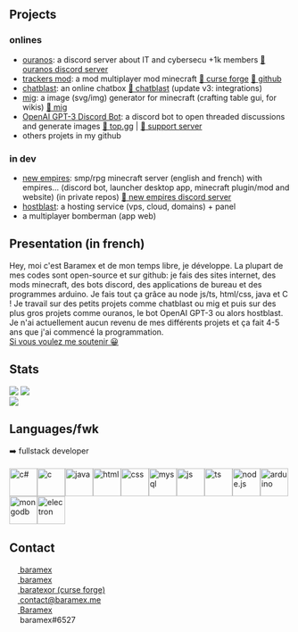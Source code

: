 ## Projects
### onlines
- <ins>ouranos</ins>: a discord server about IT and cybersecu +1k members [🔗 ouranos discord server](https://discord.gg/6rvTAf5XXy)
- <ins>trackers mod</ins>: a mod multiplayer mod minecraft [🔗 curse forge](https://www.curseforge.com/minecraft/mc-mods/trackers-mod-by-baramex) [🔗 github](https://github.com/baramex/trackers-mod-mc)
- <ins>chatblast</ins>: an online chatbox [🔗 chatblast](https://chatblast.baramex.me) (update v3: integrations)
- <ins>mig</ins>: a image (svg/img) generator for minecraft (crafting table gui, for wikis) [🔗 mig](https://mig.baramex.me)
- <ins>OpenAI GPT-3 Discord Bot</ins>: a discord bot to open threaded discussions and generate images [🔗 top.gg](https://top.gg/bot/1058008641959112796) | [🔗 support server](https://discord.gg/u8ehamrEea)
- others projets in my github
### in dev
- <ins>new empires</ins>: smp/rpg minecraft server (english and french) with empires... (discord bot, launcher desktop app, minecraft plugin/mod and website) (in private repos) [🔗 new empires discord server](https://discord.gg/88ZVH6auWT)
- <ins>hostblast</ins>: a hosting service (vps, cloud, domains) + panel
- a multiplayer bomberman (app web)

## Presentation (in french)
Hey, moi c'est Baramex et de mon temps libre, je développe. La plupart de mes codes sont open-source et sur github: je fais des sites internet, des mods minecraft, des bots discord, des applications de bureau et des programmes arduino. Je fais tout ça grâce au node js/ts, html/css, java et C ! Je travail sur des petits projets comme chatblast ou mig et puis sur des plus gros projets comme ouranos, le bot OpenAI GPT-3 ou alors hostblast. Je n'ai actuellement aucun revenu de mes différents projets et ça fait 4-5 ans que j'ai commencé la programmation.<br/>
<a href="https://www.patreon.com/bePatron?u=61479047" data-patreon-widget-type="become-patron-button">Si vous voulez me soutenir 😀</a>

## Stats
![](https://img.shields.io/github/followers/baramex?style=for-the-badge)
![](https://img.shields.io/github/stars/baramex?style=for-the-badge)<br/>
[![](https://github-readme-stats.vercel.app/api?username=baramex&theme=tokyonight&count_private=true&show_icons=true)](https://github.com/baramex)

## Languages/fwk
➡️ fullstack developer<br/><br/>
<img alt="c#" src='https://iconape.com/wp-content/files/sh/51404/svg/c--4.svg' width='50'><img  alt="c" src='https://img.icons8.com/color/452/c-programming.png' width='50'><img alt="java" src='https://cdn-icons-png.flaticon.com/512/226/226777.png' width='50'><img alt="html" src='https://cdn1.iconfinder.com/data/icons/logotypes/32/badge-html-5-512.png' width='50'><img alt="css" src='https://cdn-icons-png.flaticon.com/512/732/732190.png' width='50'><img alt="mysql" src='https://upload.wikimedia.org/wikipedia/fr/thumb/6/62/MySQL.svg/1200px-MySQL.svg.png' width='50'><img alt=" js" src='https://upload.wikimedia.org/wikipedia/commons/thumb/9/99/Unofficial_JavaScript_logo_2.svg/1200px-Unofficial_JavaScript_logo_2.svg.png' width='50'><img alt="ts" src='https://miro.medium.com/max/816/1*TpbxEQy4ckB-g31PwUQPlg.png' width='50'><img alt="node.js" src='https://bachasoftware.com/wp-content/uploads/elementor/thumbs/nodejslogo-ovfzvrnm7u9pk6tpkts9r094e1d1uh7si7evpflqpc.png' width='50'><img alt="arduino" src='https://brandslogos.com/wp-content/uploads/images/large/arduino-logo-1.png' width='50'><img alt="mongodb" src='https://www.servicepilot.com/images/integration/mongodb.webp' width='50'><img alt="electron" src='https://upload.wikimedia.org/wikipedia/commons/thumb/9/91/Electron_Software_Framework_Logo.svg/1024px-Electron_Software_Framework_Logo.svg.png' width='50'>

<h2 id='contact'>Contact</h2>

[<img src='https://upload.wikimedia.org/wikipedia/commons/thumb/a/a5/Instagram_icon.png/2048px-Instagram_icon.png' width='15'> baramex](https://www.instagram.com/baramex/)<br/>
[<img src='https://cdn.icon-icons.com/icons2/2429/PNG/512/tik_tok_logo_icon_147226.png' width='15'> baramex](https://tiktok.com/@baramex)<br/>
[<img src="https://styles.redditmedia.com/t5_3errm/styles/communityIcon_626lcjroufc61.png?width=256&amp;s=649b71858126bcbb3e49b57ce6ec640f5e7ecba4" style="border-radius: 50%;" width="15"> baratexor (curse forge)](https://www.curseforge.com/members/baratexor/projects)<br/>
[<img src='https://www.arobase.org/wp-content/uploads/2014/09/gmail2.ico' width='15'> contact@baramex.me](mailto:contact@baramex.me)<br/>
[<img src='https://upload.wikimedia.org/wikipedia/commons/thumb/0/09/YouTube_full-color_icon_%282017%29.svg/800px-YouTube_full-color_icon_%282017%29.svg.png' width='15'> Baramex](https://www.youtube.com/channel/UC4yA13w8pjE_O6jeMWhxNUg)<br/>
<img src='https://logo-marque.com/wp-content/uploads/2020/12/Discord-Logo.png' width='15'> baramex#6527
